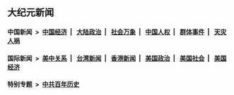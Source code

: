 ## 大纪元新闻

#### 中国新闻 &nbsp;>&nbsp; [中国经济](indexes/ncid283/README.md?10151645) &nbsp;| &nbsp; [大陆政治](indexes/ncid277/README.md?10151645) &nbsp;| &nbsp; [社会万象](indexes/ncid282/README.md?10151645) &nbsp;| &nbsp; [中国人权](indexes/ncid278/README.md?10151645) &nbsp;| &nbsp; [群体事件](indexes/ncid279/README.md?10151645) &nbsp;| &nbsp; [天灾人祸](indexes/ncid280/README.md?10151645)

#### 国际新闻 &nbsp;>&nbsp; [美中关系](indexes/nf1412576/README.md?10151645) &nbsp;| &nbsp; [台湾新闻](indexes/ncid1349361/README.md?10151645) &nbsp;| &nbsp; [香港新闻](indexes/ncid1349362/README.md?10151645) &nbsp;| &nbsp; [美国政治](indexes/ncid1078159/README.md?10151645) &nbsp;| &nbsp; [美国社会](indexes/ncid1078160/README.md?10151645) &nbsp;| &nbsp; [美国经济](indexes/ncid1078158/README.md?10151645)

#### 特别专题 &nbsp;>&nbsp; [中共百年历史](https://github.com/easy2view/epoch-special/blob/master/README.md?10151645)  
